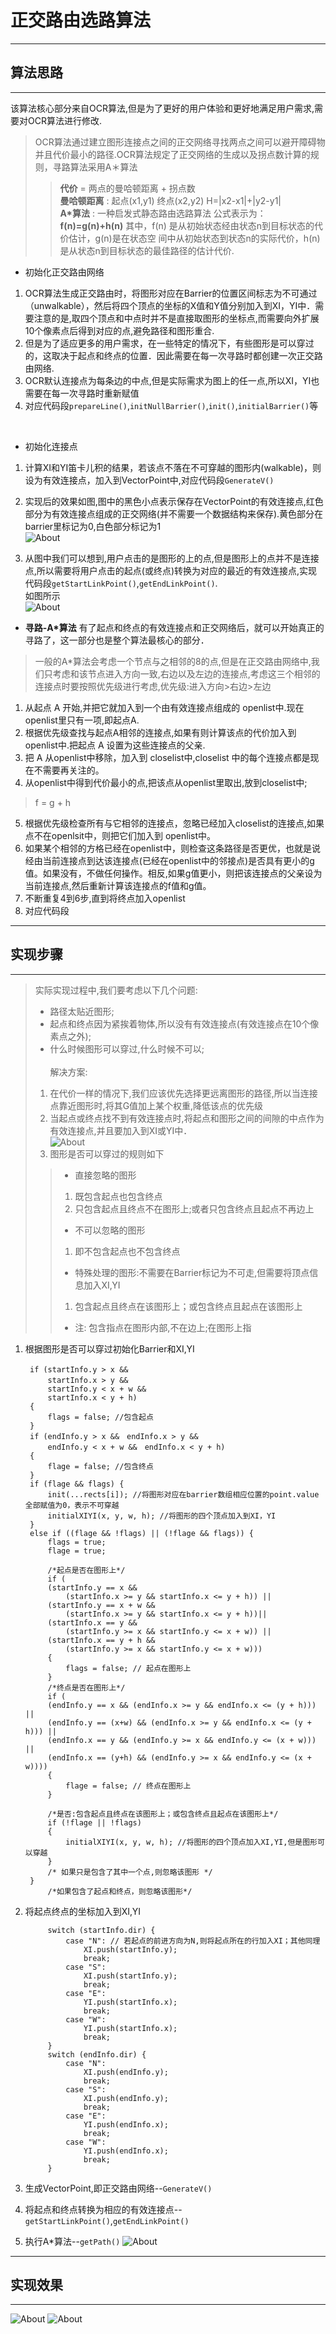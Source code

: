# 正交路由选路算法
***
## 算法思路
***
该算法核心部分来自OCR算法,但是为了更好的用户体验和更好地满足用户需求,需要对OCR算法进行修改.
> OCR算法通过建立图形连接点之间的正交网络寻找两点之间可以避开障碍物并且代价最小的路径.OCR算法规定了正交网络的生成以及拐点数计算的规则，寻路算法采用A＊算法
>>**代价** = 两点的曼哈顿距离 + 拐点数<br >
>>**曼哈顿距离** : 起点(x1,y1) 终点(x2,y2) H=|x2-x1|+|y2-y1|<br >
>>**A*算法** : 一种启发式静态路由选路算法
公式表示为：**f(n)=g(n)+h(n)**
其中，f(n) 是从初始状态经由状态n到目标状态的代价估计，g(n)是在状态空    间中从初始状态到状态n的实际代价，h(n)是从状态n到目标状态的最佳路径的估计代价.<br >

* 初始化正交路由网络
1. OCR算法生成正交路由时，将图形对应在Barrier的位置区间标志为不可通过（unwalkable），然后将四个顶点的坐标的X值和Y值分别加入到XI，YI中．需要注意的是,取四个顶点和中点时并不是直接取图形的坐标点,而需要向外扩展10个像素点后得到对应的点,避免路径和图形重合.
2. 但是为了适应更多的用户需求，在一些特定的情况下，有些图形是可以穿过的，这取决于起点和终点的位置．因此需要在每一次寻路时都创建一次正交路由网络.
3. OCR默认连接点为每条边的中点,但是实际需求为图上的任一点,所以XI，YI也需要在每一次寻路时重新赋值
4. 对应代码段`prepareLine()`,`initNullBarrier()`,`init()`,`initialBarrier()`等
<br>

* 初始化连接点
1. 计算XI和YI笛卡儿积的结果，若该点不落在不可穿越的图形内(walkable)，则设为有效连接点，加入到VectorPoint中,对应代码段`GenerateV()`
2. 实现后的效果如图,图中的黑色小点表示保存在VectorPoint的有效连接点,红色部分为有效连接点组成的正交网络(并不需要一个数据结构来保存).黄色部分在barrier里标记为0,白色部分标记为1<br>
![About](图1.PNG)<br>

3. 从图中我们可以想到,用户点击的是图形的上的点,但是图形上的点并不是连接点,所以需要将用户点击的起点(或终点)转换为对应的最近的有效连接点,实现代码段`getStartLinkPoint()`,`getEndLinkPoint()`.<br>
如图所示<br>
![About](图2.PNG)<br>

* **寻路-A*算法**
有了起点和终点的有效连接点和正交网络后，就可以开始真正的寻路了，这一部分也是整个算法最核心的部分．
> 一般的A*算法会考虑一个节点与之相邻的8的点,但是在正交路由网络中,我们只考虑和该节点进入方向一致,右边以及左边的连接点,考虑这三个相邻的连接点时要按照优先级进行考虑,优先级:进入方向>右边>左边

1. 从起点 A 开始,并把它就加入到一个由有效连接点组成的 openlist中.现在openlist里只有一项,即起点A.
2. 根据优先级查找与起点A相邻的连接点,如果有则计算该点的代价加入到openlist中.把起点 A 设置为这些连接点的父亲.
3. 把 A 从openlist中移除，加入到 closelist中,closelist 中的每个连接点都是现在不需要再关注的。
4. 从openlist中得到代价最小的点,把该点从openlist里取出,放到closelist中;
>f = g + h
5. 根据优先级检查所有与它相邻的连接点，忽略已经加入closelist的连接点,如果点不在openlsit中，则把它们加入到 openlist中。
6. 如果某个相邻的方格已经在openlist中，则检查这条路径是否更优，也就是说经由当前连接点到达该连接点(已经在openlist中的邻接点)是否具有更小的g值。如果没有，不做任何操作。相反,如果g值更小，则把该连接点的父亲设为当前连接点,然后重新计算该连接点的f值和g值。
7. 不断重复4到6步,直到将终点加入openlist
8. 对应代码段

***
## 实现步骤
***
>实际实现过程中,我们要考虑以下几个问题:
>* 路径太贴近图形;
>* 起点和终点因为紧挨着物体,所以没有有效连接点(有效连接点在10个像素点之外);
>* 什么时候图形可以穿过,什么时候不可以;  
><br>解决方案:
> 1. 在代价一样的情况下,我们应该优先选择更远离图形的路径,所以当连接点靠近图形时,将其G值加上某个权重,降低该点的优先级
> 2. 当起点或终点找不到有效连接点时,将起点和图形之间的间隙的中点作为有效连接点,并且要加入到XI或YI中．<br>
![About](图3.jpg) <br>
>3. 图形是否可以穿过的规则如下
>> * 直接忽略的图形
>>1. 既包含起点也包含终点
>>2. 只包含起点且终点不在图形上;或者只包含终点且起点不再边上
>>* 不可以忽略的图形
>>1. 即不包含起点也不包含终点
>>* 特殊处理的图形:不需要在Barrier标记为不可走,但需要将顶点信息加入XI,YI
>>1. 包含起点且终点在该图形上；或包含终点且起点在该图形上
>>* 注: 包含指点在图形内部,不在边上;在图形上指

1. 根据图形是否可以穿过初始化Barrier和XI,YI		

		if (startInfo.y > x &&　
			startInfo.x > y &&　
			startInfo.y < x + w &&
			startInfo.x < y + h)
		{
			flags = false; //包含起点
		}  
		if (endInfo.y > x &&　endInfo.x > y &&　
			endInfo.y < x + w &&　endInfo.x < y + h) 
		{
			flage = false; //包含终点
		}
		if (flage && flags) {
			init(...rects[i]); //将图形对应在barrier数组相应位置的point.value全部赋值为0，表示不可穿越
			initialXIYI(x, y, w, h); //将图形的四个顶点加入到XI，YI
		} 
		else if ((flage && !flags) || (!flage && flags)) {
			flags = true;
			flage = true;

			/*起点是否在图形上*/
			if (
			(startInfo.y == x && 
				(startInfo.x >= y && startInfo.x <= y + h)) ||
			(startInfo.y == x + w &&
				(startInfo.x >= y && startInfo.x <= y + h))||
			(startInfo.x == y && 
				(startInfo.y >= x && startInfo.y <= x + w)) ||
			(startInfo.x == y + h &&
				(startInfo.y >= x && startInfo.y <= x + w))) 
			{
				flags = false; // 起点在图形上
			} 
			/*终点是否在图形上*/
			if (
			(endInfo.y == x && (endInfo.x >= y && endInfo.x <= (y + h))) ||
			(endInfo.y == (x+w) && (endInfo.x >= y && endInfo.x <= (y + h))) ||
			(endInfo.x == y && (endInfo.y >= x && endInfo.y <= (x + w))) ||
			(endInfo.x == (y+h) && (endInfo.y >= x && endInfo.y <= (x + w)))) 
			{
				flage = false; // 终点在图形上
			}

			/*是否:包含起点且终点在该图形上；或包含终点且起点在该图形上*/
			if (!flage || !flags)
			{
				initialXIYI(x, y, w, h); //将图形的四个顶点加入XI,YI,但是图形可以穿越
			}
			/* 如果只是包含了其中一个点,则忽略该图形 */
		}
		    /*如果包含了起点和终点，则忽略该图形*/
	
2. 将起点终点的坐标加入到XI,YI　

        	switch (startInfo.dir) {
        		case "N": // 若起点的前进方向为N,则将起点所在的行加入XI；其他同理
        			XI.push(startInfo.y);
        			break;
        		case "S":
        			XI.push(startInfo.y);
        			break;
        		case "E":
        			YI.push(startInfo.x);
        			break;
        		case "W":
        			YI.push(startInfo.x);
        			break;
        	}
        	switch (endInfo.dir) {
        		case "N":
        			XI.push(endInfo.y);
        			break;
        		case "S":
        			XI.push(endInfo.y);
        			break;
        		case "E":
        			YI.push(endInfo.x);
        			break;
        		case "W":
        			YI.push(endInfo.x);
        			break;
        	}
3. 生成VectorPoint,即正交路由网络--`GenerateV()`
4. 将起点和终点转换为相应的有效连接点--`getStartLinkPoint()`,`getEndLinkPoint()`
5. 执行A*算法--`getPath()`
![About](流程图.png)<br>

***
## 实现效果
***
![About](图4.jpg) 
![About](图5.png) 


